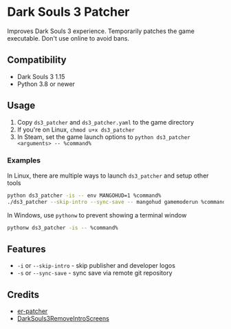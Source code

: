 # Dark Souls 3 Patcher

Improves Dark Souls 3 experience. Temporarily patches the game executable. Don't use online to avoid bans.

## Compatibility

- Dark Souls 3 1.15
- Python 3.8 or newer

## Usage

1. Copy `ds3_patcher` and `ds3_patcher.yaml` to the game directory
2. If you're on Linux, `chmod u+x ds3_patcher`
3. In Steam, set the game launch options to `python ds3_patcher <arguments> -- %command%`

### Examples

In Linux, there are multiple ways to launch `ds3_patcher` and setup other tools

```zsh
python ds3_patcher -is -- env MANGOHUD=1 %command%
./ds3_patcher --skip-intro --sync-save -- mangohud gamemoderun %command%
```

In Windows, use `pythonw` to prevent showing a terminal window

```zsh
pythonw ds3_patcher -is -- %command%
```

## Features

- `-i` or `--skip-intro` - skip publisher and developer logos
- `-s` or `--sync-save` - sync save via remote git repository

## Credits

- [er-patcher](https://github.com/gurrgur/er-patcher/)
- [DarkSouls3RemoveIntroScreens](https://github.com/bladecoding/DarkSouls3RemoveIntroScreens)

